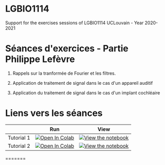 # LGBIO1114
Support for the exercises sessions of LGBIO1114 UCLouvain - Year 2020-2021

# Séances d'exercices - Partie Philippe Lefèvre

1. Rappels sur la tranformée de Fourier et les filtres.

2. Application de traitement de signal dans le cas d'un appareil auditif

3. Application du traitement de signal dans le cas d'un implant cochléaire

# Liens vers les séances

|   | Run | View |
| - | --- | ---- |
| Tutorial 1 | [![Open In Colab](https://colab.research.google.com/assets/colab-badge.svg)](https://colab.research.google.com/github/decomiteA/LGBIO1114/blob/master/Tutorial1_LGBIO1114.ipynb) | [![View the notebook](https://img.shields.io/badge/render-nbviewer-orange.svg)](https://nbviewer.jupyter.org/github/decomiteA/LGBIO1114/blob/master/Tutorial1_LGBIO1114nb.ipynb) |
| Tutorial 2 | [![Open In Colab](https://colab.research.google.com/assets/colab-badge.svg)](https://colab.research.google.com/github/decomiteA/LGBIO1114/blob/master/Tutorial2_LGBIO1114_TP2.ipynb) | [![View the notebook](https://img.shields.io/badge/render-nbviewer-orange.svg)](https://nbviewer.jupyter.org/github/decomiteA/LGBIO1114/blob/master/Tutorial2_LGBIO1114.ipynb) |
=======
